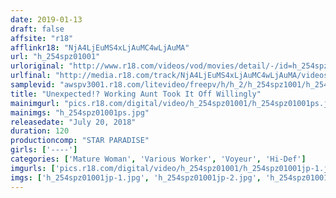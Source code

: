 ```yaml
---
date: 2019-01-13
draft: false
affsite: "r18"
afflinkr18: "NjA4LjEuMS4xLjAuMC4wLjAuMA"
url: "h_254spz01001"
urloriginal: "http://www.r18.com/videos/vod/movies/detail/-/id=h_254spz01001"
urlfinal: "http://media.r18.com/track/NjA4LjEuMS4xLjAuMC4wLjAuMA/videos/vod/movies/detail/-/id=h_254spz01001"
samplevid: "awspv3001.r18.com/litevideo/freepv/h/h_2/h_254spz1001/h_254spz1001_dmb_w.mp4"
title: "Unexpected!? Working Aunt Took It Off Willingly"
mainimgurl: "pics.r18.com/digital/video/h_254spz01001/h_254spz01001ps.jpg"
mainimgs: "h_254spz01001ps.jpg"
releasedate: "July 20, 2018"
duration: 120
productioncomp: "STAR PARADISE"
girls: ['----']
categories: ['Mature Woman', 'Various Worker', 'Voyeur', 'Hi-Def']
imgurls: ['pics.r18.com/digital/video/h_254spz01001/h_254spz01001jp-1.jpg', 'pics.r18.com/digital/video/h_254spz01001/h_254spz01001jp-2.jpg', 'pics.r18.com/digital/video/h_254spz01001/h_254spz01001jp-3.jpg', 'pics.r18.com/digital/video/h_254spz01001/h_254spz01001jp-4.jpg', 'pics.r18.com/digital/video/h_254spz01001/h_254spz01001jp-5.jpg', 'pics.r18.com/digital/video/h_254spz01001/h_254spz01001jp-6.jpg', 'pics.r18.com/digital/video/h_254spz01001/h_254spz01001jp-7.jpg', 'pics.r18.com/digital/video/h_254spz01001/h_254spz01001jp-8.jpg', 'pics.r18.com/digital/video/h_254spz01001/h_254spz01001jp-9.jpg', 'pics.r18.com/digital/video/h_254spz01001/h_254spz01001jp-10.jpg', 'pics.r18.com/digital/video/h_254spz01001/h_254spz01001jp-11.jpg', 'pics.r18.com/digital/video/h_254spz01001/h_254spz01001jp-12.jpg', 'pics.r18.com/digital/video/h_254spz01001/h_254spz01001jp-13.jpg', 'pics.r18.com/digital/video/h_254spz01001/h_254spz01001jp-14.jpg', 'pics.r18.com/digital/video/h_254spz01001/h_254spz01001jp-15.jpg', 'pics.r18.com/digital/video/h_254spz01001/h_254spz01001jp-16.jpg', 'pics.r18.com/digital/video/h_254spz01001/h_254spz01001jp-17.jpg', 'pics.r18.com/digital/video/h_254spz01001/h_254spz01001jp-18.jpg', 'pics.r18.com/digital/video/h_254spz01001/h_254spz01001jp-19.jpg', 'pics.r18.com/digital/video/h_254spz01001/h_254spz01001jp-20.jpg']
imgs: ['h_254spz01001jp-1.jpg', 'h_254spz01001jp-2.jpg', 'h_254spz01001jp-3.jpg', 'h_254spz01001jp-4.jpg', 'h_254spz01001jp-5.jpg', 'h_254spz01001jp-6.jpg', 'h_254spz01001jp-7.jpg', 'h_254spz01001jp-8.jpg', 'h_254spz01001jp-9.jpg', 'h_254spz01001jp-10.jpg', 'h_254spz01001jp-11.jpg', 'h_254spz01001jp-12.jpg', 'h_254spz01001jp-13.jpg', 'h_254spz01001jp-14.jpg', 'h_254spz01001jp-15.jpg', 'h_254spz01001jp-16.jpg', 'h_254spz01001jp-17.jpg', 'h_254spz01001jp-18.jpg', 'h_254spz01001jp-19.jpg', 'h_254spz01001jp-20.jpg']
---
```

